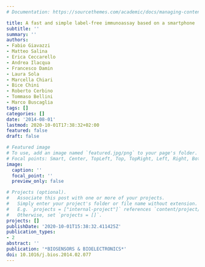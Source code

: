 ```yaml
---
# Documentation: https://sourcethemes.com/academic/docs/managing-content/

title: A fast and simple label-free immunoassay based on a smartphone
subtitle: ''
summary: ''
authors:
- Fabio Giavazzi
- Matteo Salina
- Erica Ceccarello
- Andrea Ilacqua
- Francesco Damin
- Laura Sola
- Marcella Chiari
- Bice Chini
- Roberto Cerbino
- Tommaso Bellini
- Marco Buscaglia
tags: []
categories: []
date: '2014-08-01'
lastmod: 2020-10-01T17:38:32+02:00
featured: false
draft: false

# Featured image
# To use, add an image named `featured.jpg/png` to your page's folder.
# Focal points: Smart, Center, TopLeft, Top, TopRight, Left, Right, BottomLeft, Bottom, BottomRight.
image:
  caption: ''
  focal_point: ''
  preview_only: false

# Projects (optional).
#   Associate this post with one or more of your projects.
#   Simply enter your project's folder or file name without extension.
#   E.g. `projects = ["internal-project"]` references `content/project/deep-learning/index.md`.
#   Otherwise, set `projects = []`.
projects: []
publishDate: '2020-10-01T15:38:32.411425Z'
publication_types:
- 2
abstract: ''
publication: '*BIOSENSORS & BIOELECTRONICS*'
doi: 10.1016/j.bios.2014.02.077
---
```

